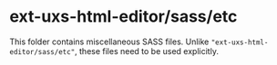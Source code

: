 # ext-uxs-html-editor/sass/etc

This folder contains miscellaneous SASS files. Unlike `"ext-uxs-html-editor/sass/etc"`, these files
need to be used explicitly.
